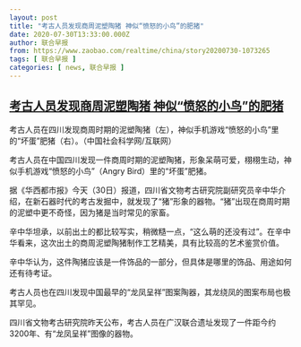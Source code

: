 ```yaml
---
layout: post
title: "考古人员发现商周泥塑陶猪 神似“愤怒的小鸟”的肥猪"
date: 2020-07-30T13:33:00.000Z
author: 联合早报
from: https://www.zaobao.com/realtime/china/story20200730-1073265
tags: [ 联合早报 ]
categories: [ news, 联合早报 ]
---
```

<!--1596115980000-->
[考古人员发现商周泥塑陶猪 神似“愤怒的小鸟”的肥猪](https://www.zaobao.com/realtime/china/story20200730-1073265)
------

<div>
<div class="figure-media"><img class="img-fluid lazyload" data-src="https://www.zaobao.com.sg/sites/default/files/styles/article_large_full/public/images/202007/20200730/002_0.jpg?itok=ORmXX92Q" title="考古人员在四川发现商周时期的泥塑陶猪（左），神似手机游戏“愤怒的小鸟”里的“坏蛋”肥猪（右）。（中国社会科学网/互联网）" alt src="https://www.zaobao.com.sg/sites/default/files/styles/article_large_full/public/images/202007/20200730/002_0.jpg?itok=ORmXX92Q" referrerpolicy="no-referrer"></div><figcaption>考古人员在四川发现商周时期的泥塑陶猪（左），神似手机游戏“愤怒的小鸟”里的“坏蛋”肥猪（右）。（中国社会科学网/互联网）</figcaption><p>考古人员在中国四川发现一件商周时期的泥塑陶猪，形象呆萌可爱，栩栩生动，神似手机游戏“愤怒的小鸟”（Angry Bird）里的“坏蛋”肥猪。</p><p>据《华西都市报》今天（30日）报道，四川省文物考古研究院副研究员辛中华介绍，在新石器时代的考古发掘中，就发现了“猪”形象的器物。“猪”出现在商周时期的泥塑中更不奇怪，因为猪是当时常见的家畜。</p><p>辛中华坦承，以前出土的都比较写实，稍微糙一点，“这么萌的还没有过”。在辛中华看来，这次出土的商周泥塑陶猪制作工艺精美，具有比较高的艺术鉴赏价值。</p><section id="imu"><div id="dfp-ad-imu1-wrapper" class="dfp-tag-wrapper"><div id="dfp-ad-imu1" class="dfp-tag-wrapper"></div></div></section><p>辛中华认为，这件陶猪应该是一件饰品的一部分，但具体是哪里的饰品、用途如何还有待考证。</p><p>考古人员也在四川发现中国最早的“龙凤呈祥”图案陶器，其龙绕凤的图案布局也极其罕见。</p><p>四川省文物考古研究院昨天公布，考古人员在广汉联合遗址发现了一件距今约3200年、有“龙凤呈祥”图像的器物。</p><div id="innity-in-post"></div><div id="dfp-ad-midarticlespecial-wrapper" class="dfp-tag-wrapper"><div id="dfp-ad-midarticlespecial" class="dfp-tag-wrapper"></div></div>
</div>
